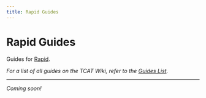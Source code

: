 ```yaml
---
title: Rapid Guides
---
```


<!-- @format -->

# Rapid Guides

Guides for [Rapid](../index.md).

_For a list of all guides on the TCAT Wiki, refer to the [Guides List](../../../../../guides-list/index.md)._

---

_Coming soon!_

